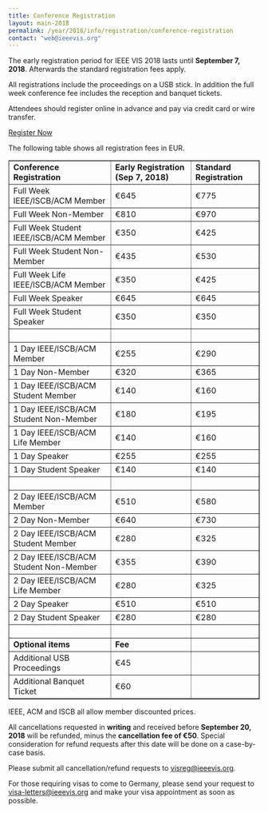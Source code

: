 ```yaml
---
title: Conference Registration
layout: main-2018
permalink: /year/2018/info/registration/conference-registration
contact: "web@ieeevis.org"
---
```


The early registration period for IEEE VIS 2018 lasts until **September 7, 2018**. Afterwards the standard registration fees apply.

All registrations include the proceedings on a USB stick. In addition the full week conference fee includes the reception and banquet tickets.

Attendees should register online in advance and pay via credit card or wire transfer. 
 
<p class="ieeevis-btn-wrapper"><a href="https://www.conftool.com/ieeevis2018/index.php?page=index" width="150" class="ieeevis-btn">Register Now</a></p>

The following table shows all registration fees in EUR. 

<table border="1">
  <tbody>
    <tr>
      <td><strong>Conference Registration</strong></td>
      <td><strong>Early Registration (Sep 7, 2018)</strong></td> 
      <td><strong>Standard Registration</strong></td>
    </tr> 
    <tr>
      <td>Full Week IEEE/ISCB/ACM Member</td> 
      <td>€645</td> 
      <td>€775</td> 
    </tr> 
    <tr> 
      <td>Full Week Non-Member</td>
      <td>€810</td> 
      <td>€970</td> 
    </tr> 
    <tr> 
      <td>Full Week Student IEEE/ISCB/ACM Member</td>
      <td>€350</td> 
      <td>€425</td> 
    </tr> 
    <tr> 
      <td>Full Week Student Non-Member</td> 
      <td>€435</td> 
      <td>€530</td> 
    </tr> 
    <tr> 
      <td>Full Week Life IEEE/ISCB/ACM Member</td> 
      <td>€350</td> 
      <td>€425</td> 
    </tr> 
    <tr> 
      <td>Full Week Speaker</td> 
      <td>€645</td> 
      <td>€645</td> 
    </tr> 
    <tr> 
      <td>Full Week Student Speaker</td> 
      <td>€350</td> 
      <td>€350</td> 
    </tr> 
    <tr> 
      <td>&nbsp;</td> 
      <td>&nbsp;</td> 
      <td>&nbsp;</td> 
    </tr> 
    <tr> 
      <td>1 Day IEEE/ISCB/ACM Member</td> 
      <td>€255</td> 
      <td>€290</td> 
    </tr> 
    <tr> 
      <td>1 Day Non-Member</td> 
      <td>€320</td> 
      <td>€365</td> 
    </tr> 
    <tr> 
      <td>1 Day IEEE/ISCB/ACM Student Member</td> 
      <td>€140</td> 
      <td>€160</td> 
    </tr> 
    <tr> 
      <td>1 Day IEEE/ISCB/ACM Student Non-Member</td> 
      <td>€180</td> 
      <td>€195</td> 
    </tr> 
    <tr> 
      <td>1 Day IEEE/ISCB/ACM Life Member</td> 
      <td>€140</td> 
      <td>€160</td> 
    </tr> 
    <tr> 
      <td>1 Day Speaker</td> 
      <td>€255</td> 
      <td>€255</td> 
    </tr> 
    <tr> 
      <td>1 Day Student Speaker</td> 
      <td>€140</td> 
      <td>€140</td> 
    </tr> 
    <tr> 
      <td>&nbsp;</td> 
      <td>&nbsp;</td> 
      <td>&nbsp;</td> 
    </tr> 
    <tr> 
     <td>2 Day IEEE/ISCB/ACM Member</td> 
      <td>€510</td> 
      <td>€580</td> 
    </tr> 
    <tr> 
      <td>2 Day Non-Member</td> 
      <td>€640</td> 
      <td>€730</td> 
    </tr> 
    <tr> 
      <td>2 Day IEEE/ISCB/ACM Student Member</td> 
      <td>€280</td> 
      <td>€325</td> 
    </tr> 
    <tr> 
      <td>2 Day IEEE/ISCB/ACM Student Non-Member</td> 
      <td>€355</td> 
      <td>€390</td> 
     </tr> 
    <tr> 
      <td>2 Day IEEE/ISCB/ACM Life Member</td> 
      <td>€280</td> 
      <td>€325</td> 
    </tr> 
    <tr> 
      <td>2 Day Speaker</td> 
      <td>€510</td> 
      <td>€510</td> 
    </tr> 
    <tr> 
      <td>2 Day Student Speaker</td> 
      <td>€280</td> 
      <td>€280</td> 
    </tr> 
    <tr> 
      <td>&nbsp;</td> 
      <td>&nbsp;</td> 
      <td>&nbsp;</td> 
    </tr> 
    <tr> 
      <td><strong>Optional items</strong></td> 
      <td><strong>Fee</strong></td> 
      <td>&nbsp;</td> 
     </tr> 
    <tr> 
      <td>Additional USB Proceedings</td> 
      <td>€45</td> 
      <td>&nbsp;</td> 
    </tr> 
    <tr> 
      <td>Additional Banquet Ticket</td> 
      <td>€60</td> 
      <td>&nbsp;</td> 
    </tr> 
  </tbody> 
</table> 

IEEE, ACM and ISCB all allow member discounted prices. 

All cancellations requested in **writing** and received before **September 20, 2018** will be refunded, minus the **cancellation fee of €50**. Special consideration for refund requests after this date will be done on a case-by-case basis. 

Please submit all cancellation/refund requests to [visreg@ieeevis.org](mailto:visreg@ieeevis.org). 

For those requiring visas to come to Germany, please send your request to [visa-letters@ieeevis.org](mailto:visa-letters@ieeevis.org) and make your visa appointment as soon as possible. 


